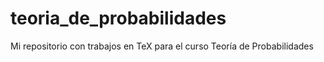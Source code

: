 # teoria_de_probabilidades
Mi repositorio con trabajos en TeX para el curso Teoría de Probabilidades
